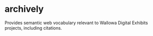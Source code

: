 # archively
Provides semantic web vocabulary relevant to Wallowa Digital Exhibits projects, including citations.
